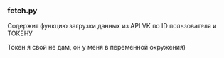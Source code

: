 ### fetch.py

Содержит функцию загрузки данных из API VK по ID пользователя и ТОКЕНУ

Токен я свой не дам, он у меня в переменной окружения)
